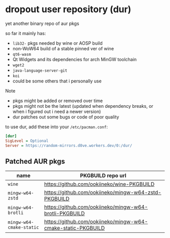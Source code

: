 dropout user repository (dur)
=============================

yet another binary repo of aur pkgs

so far it mainly has:

* `lib32-` pkgs needed by wine or AOSP build
* non-WoW64 build of a stable pinned ver of wine
* `qt6-wasm`
* Qt Widgets and its dependencies for arch MinGW toolchain
* `wget2`
* `java-language-server-git`
* `koi`
* could be some others that i personally use

> [!NOTE]
> * pkgs might be added or removed over time
> * pkgs might not be the latest (updated when dependency breaks, or when i figured out i need a newer version)
> * dur patches out some bugs or code of poor quality

to use dur, add these into your `/etc/pacman.conf`:

```ini
[dur]
SigLevel = Optional
Server = https://random-mirrors.d0ve.workers.dev/0:/dur/
```

## Patched AUR pkgs

| name | PKGBUILD repo url |
| --- | --- |
| `wine` | https://github.com/ookiineko/wine-PKGBUILD |
| `mingw-w64-zstd` | https://github.com/ookiineko/mingw-w64-zstd-PKGBUILD |
| `mingw-w64-brotli` | https://github.com/ookiineko/mingw-w64-brotli-PKGBUILD |
| `mingw-w64-cmake-static` | https://github.com/ookiineko/mingw-w64-cmake-static-PKGBUILD |
